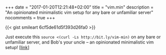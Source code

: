 +++
date = "2017-01-20T12:21:48+02:00"
title = "vim.min"
description = "An opinionated minimalistic vim setup for any bare or unfamiliar server"
nocomments = true
+++

{{< gist smileart 6cf5de61d5f393d26fa0 >}}

Just execute this `source <(curl -Ls http://bit.ly/vim-min)` on any bare or unfamiliar server, and Bob's your uncle – an opinionated minimalistic vim setup! [[link](https://gist.github.com/smileart/6cf5de61d5f393d26fa0)]

